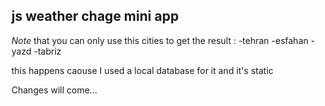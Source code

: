 ## js weather chage mini app
_Note_ that you can only use this cities to get the result : 
-tehran
-esfahan
-yazd
-tabriz

this happens caouse I used a local database for it and it's static

Changes will come...
